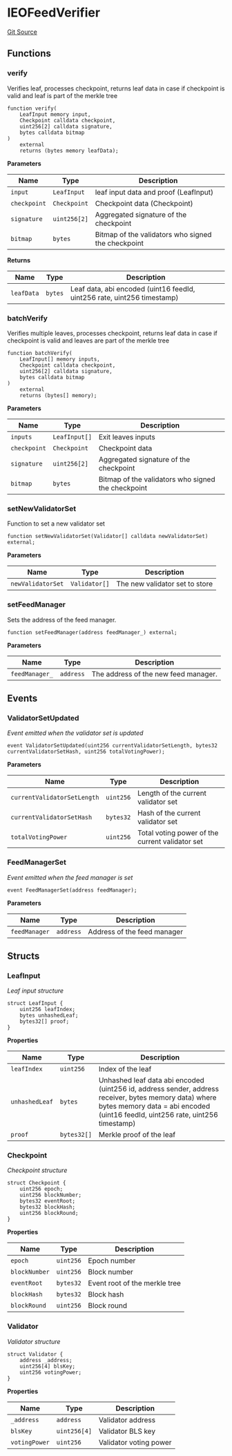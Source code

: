# IEOFeedVerifier

[Git Source](https://github.com/Eoracle/target-contracts/blob/de89fc9e9bc7c046937883aa064d90812f1542cc/src/interfaces/IEOFeedVerifier.sol)

## Functions

### verify

Verifies leaf, processes checkpoint, returns leaf data in case if checkpoint is valid and leaf is part of the merkle
tree

```solidity
function verify(
    LeafInput memory input,
    Checkpoint calldata checkpoint,
    uint256[2] calldata signature,
    bytes calldata bitmap
)
    external
    returns (bytes memory leafData);
```

**Parameters**

| Name         | Type         | Description                                        |
| ------------ | ------------ | -------------------------------------------------- |
| `input`      | `LeafInput`  | leaf input data and proof (LeafInput)              |
| `checkpoint` | `Checkpoint` | Checkpoint data (Checkpoint)                       |
| `signature`  | `uint256[2]` | Aggregated signature of the checkpoint             |
| `bitmap`     | `bytes`      | Bitmap of the validators who signed the checkpoint |

**Returns**

| Name       | Type    | Description                                                             |
| ---------- | ------- | ----------------------------------------------------------------------- |
| `leafData` | `bytes` | Leaf data, abi encoded (uint16 feedId, uint256 rate, uint256 timestamp) |

### batchVerify

Verifies multiple leaves, processes checkpoint, returns leaf data in case if checkpoint is valid and leaves are part of
the merkle tree

```solidity
function batchVerify(
    LeafInput[] memory inputs,
    Checkpoint calldata checkpoint,
    uint256[2] calldata signature,
    bytes calldata bitmap
)
    external
    returns (bytes[] memory);
```

**Parameters**

| Name         | Type          | Description                                        |
| ------------ | ------------- | -------------------------------------------------- |
| `inputs`     | `LeafInput[]` | Exit leaves inputs                                 |
| `checkpoint` | `Checkpoint`  | Checkpoint data                                    |
| `signature`  | `uint256[2]`  | Aggregated signature of the checkpoint             |
| `bitmap`     | `bytes`       | Bitmap of the validators who signed the checkpoint |

### setNewValidatorSet

Function to set a new validator set

```solidity
function setNewValidatorSet(Validator[] calldata newValidatorSet) external;
```

**Parameters**

| Name              | Type          | Description                    |
| ----------------- | ------------- | ------------------------------ |
| `newValidatorSet` | `Validator[]` | The new validator set to store |

### setFeedManager

Sets the address of the feed manager.

```solidity
function setFeedManager(address feedManager_) external;
```

**Parameters**

| Name           | Type      | Description                          |
| -------------- | --------- | ------------------------------------ |
| `feedManager_` | `address` | The address of the new feed manager. |

## Events

### ValidatorSetUpdated

_Event emitted when the validator set is updated_

```solidity
event ValidatorSetUpdated(uint256 currentValidatorSetLength, bytes32 currentValidatorSetHash, uint256 totalVotingPower);
```

**Parameters**

| Name                        | Type      | Description                                     |
| --------------------------- | --------- | ----------------------------------------------- |
| `currentValidatorSetLength` | `uint256` | Length of the current validator set             |
| `currentValidatorSetHash`   | `bytes32` | Hash of the current validator set               |
| `totalVotingPower`          | `uint256` | Total voting power of the current validator set |

### FeedManagerSet

_Event emitted when the feed manager is set_

```solidity
event FeedManagerSet(address feedManager);
```

**Parameters**

| Name          | Type      | Description                 |
| ------------- | --------- | --------------------------- |
| `feedManager` | `address` | Address of the feed manager |

## Structs

### LeafInput

_Leaf input structure_

```solidity
struct LeafInput {
    uint256 leafIndex;
    bytes unhashedLeaf;
    bytes32[] proof;
}
```

**Properties**

| Name           | Type        | Description                                                                                                                                                                             |
| -------------- | ----------- | --------------------------------------------------------------------------------------------------------------------------------------------------------------------------------------- |
| `leafIndex`    | `uint256`   | Index of the leaf                                                                                                                                                                       |
| `unhashedLeaf` | `bytes`     | Unhashed leaf data abi encoded (uint256 id, address sender, address receiver, bytes memory data) where bytes memory data = abi encoded (uint16 feedId, uint256 rate, uint256 timestamp) |
| `proof`        | `bytes32[]` | Merkle proof of the leaf                                                                                                                                                                |

### Checkpoint

_Checkpoint structure_

```solidity
struct Checkpoint {
    uint256 epoch;
    uint256 blockNumber;
    bytes32 eventRoot;
    bytes32 blockHash;
    uint256 blockRound;
}
```

**Properties**

| Name          | Type      | Description                   |
| ------------- | --------- | ----------------------------- |
| `epoch`       | `uint256` | Epoch number                  |
| `blockNumber` | `uint256` | Block number                  |
| `eventRoot`   | `bytes32` | Event root of the merkle tree |
| `blockHash`   | `bytes32` | Block hash                    |
| `blockRound`  | `uint256` | Block round                   |

### Validator

_Validator structure_

```solidity
struct Validator {
    address _address;
    uint256[4] blsKey;
    uint256 votingPower;
}
```

**Properties**

| Name          | Type         | Description            |
| ------------- | ------------ | ---------------------- |
| `_address`    | `address`    | Validator address      |
| `blsKey`      | `uint256[4]` | Validator BLS key      |
| `votingPower` | `uint256`    | Validator voting power |

